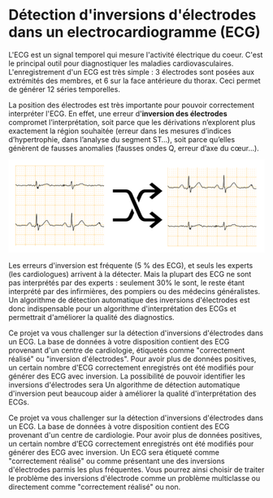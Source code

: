 # Détection d'inversions d'électrodes dans un electrocardiogramme (ECG)

L'ECG est un signal temporel qui mesure l'activité électrique du coeur. C'est le principal outil pour diagnostiquer les maladies cardiovasculaires. L'enregistrement d'un ECG est très simple : 3 électrodes sont posées aux extrémités des membres, et 6 sur la face antérieure du thorax. Ceci permet de générer 12 séries temporelles.

La position des électrodes est très importante pour pouvoir correctement interpréter l'ECG. En effet, une erreur d'**inversion des électrodes** compromet l’interprétation, soit parce que les dérivations n’explorent plus exactement la région souhaitée (erreur dans les mesures d’indices d’hypertrophie, dans l’analyse du segment ST…), soit parce qu’elles génèrent de fausses anomalies (fausses ondes Q, erreur d’axe du cœur…).

![alt text](switch.png "Inversion d'électrodes")

Les erreurs d'inversion est fréquente (5 % des ECG), et seuls les experts (les cardiologues) arrivent à la détecter. Mais la plupart des ECG ne sont pas interprétés par des experts : seulement 30% le sont, le reste étant interprété par des infirmières, des pompiers ou des médecins généralistes. Un algorithme de détection automatique des inversions d'électrodes est donc indispensable pour un algorithme d'interprétation des ECGs et permettrait d'améliorer la qualité des diagnostics.

Ce projet va vous challenger sur la détection d'inversions d'électrodes dans un ECG. La base de données à votre disposition contient des ECG provenant d'un centre de cardiologie, étiquetés comme "correctement réalisé" ou  "inversion d'électrodes". Pour avoir plus de données positives, un certain nombre d'ECG correctement enregistrés ont été modifiés pour générer des ECG avec inversion. La possibilité de pouvoir identifier les inversions d'électrodes sera Un algorithme de détection automatique d'inversion peut beaucoup aider à améliorer la qualité d'interprétation des ECGs.

Ce projet va vous challenger sur la détection d'inversions d'électrodes dans un ECG. La base de données à votre disposition contient des ECG provenant d'un centre de cardiologie. Pour avoir plus de données positives, un certain nombre d'ECG correctement enregistrés ont été modifiés pour générer des ECG avec inversion. Un ECG sera étiqueté comme "correctement réalisé" ou comme présentant une des inversions d'électrodes parmis les plus fréquentes. Vous pourrez ainsi choisir de traiter le problème des inversions d'électrode comme un problème multiclasse ou directement comme "correctement réalisé" ou non.
